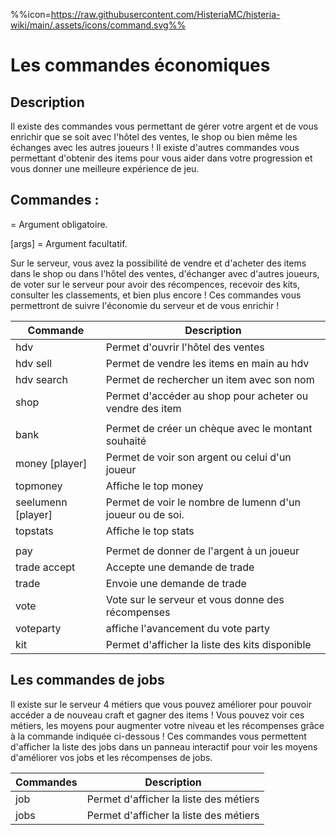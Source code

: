 %%icon=https://raw.githubusercontent.com/HisteriaMC/histeria-wiki/main/.assets/icons/command.svg%%
# Les commandes économiques

## Description
Il existe des commandes vous permettant de gérer votre argent et de vous enrichir que se soit avec l'hôtel des ventes, le shop ou bien même les échanges avec les autres joueurs ! Il existe d'autres commandes vous permettant d'obtenir des items pour vous aider dans votre progression et vous donner une meilleure expérience de jeu.

## Commandes :

<args> = Argument obligatoire.

[args] = Argument facultatif.

Sur le serveur, vous avez la possibilité de vendre et d'acheter des items dans le shop ou dans l'hôtel des ventes, d'échanger avec d'autres joueurs, de voter sur le serveur pour avoir des récompences, recevoir des kits, consulter les classements, et bien plus encore ! Ces commandes vous permettront de suivre l'économie du serveur et de vous enrichir !

| Commande | Description |
| --- | --- |
|hdv|Permet d'ouvrir l'hôtel des ventes|
|hdv sell <montant>|Permet de vendre les items en main au hdv|
|hdv search <nom>|Permet de rechercher un item avec son nom|
|shop|Permet d'accéder au shop pour acheter ou vendre des item|
|  |  |
|bank <montant>|Permet de créer un chèque avec le montant souhaité|
|money [player]|Permet de voir son argent ou celui d'un joueur|
|topmoney|Affiche le top money|
|seelumenn [player]|Permet de voir le nombre de lumenn d'un joueur ou de soi.|
|topstats|Affiche le top stats|
|  |  |
|pay <pseudo> <montant>|Permet de donner de l'argent à un joueur|
|trade accept|Accepte une demande de trade|
|trade <joueur>|Envoie une demande de trade|
|vote|Vote sur le serveur et vous donne des récompenses|
|voteparty|affiche l'avancement du vote party|
|kit|Permet d'afficher la liste des kits disponible|

## Les commandes de jobs
Il existe sur le serveur 4 métiers que vous pouvez améliorer pour pouvoir accéder a de nouveau craft et gagner des items ! Vous pouvez voir ces métiers, les moyens pour augmenter votre niveau et les récompenses grâce à la commande indiquée ci-dessous !
Ces commandes vous permettent d'afficher la liste des jobs dans un panneau interactif pour voir les moyens d'améliorer vos jobs et les récompenses de jobs.

| Commandes | Description |
|---|---|
|job|Permet d'afficher la liste des métiers|
|jobs|Permet d'afficher la liste des métiers|
